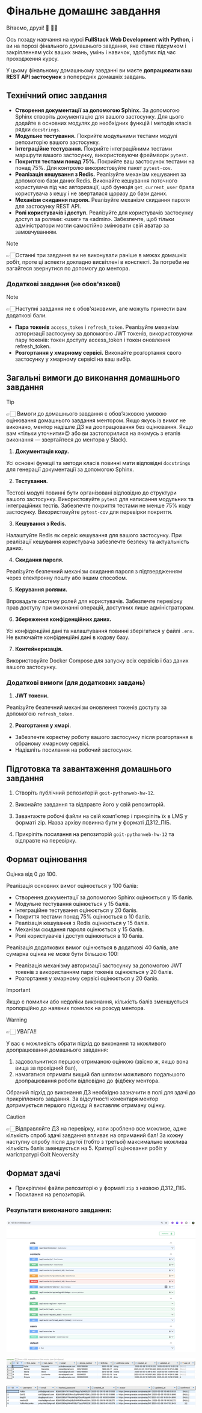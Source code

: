 # Фінальне домашнє завдання

Вітаємо, друзі! 🙂 ✋🏼

Ось позаду навчання на курсі **FullStack Web Development with Python**, і ви на
порозі фінального домашнього завдання, яке стане підсумком і закріпленням усіх
ваших знань, умінь і навичок, здобутих під час проходження курсу.

У цьому фінальному домашньому завданні ви маєте **допрацювати ваш REST API
застосунок** з попередніх домашніх завдань.

## Технічний опис завдання

- **Створення документації за допомогою Sphinx.** За допомогою Sphinx створіть
  документацію для вашого застосунку. Для цього додайте в основних модулях до
  необхідних функцій і методів класів рядки `docstrings`.
- **Модульне тестування.** Покрийте модульними тестами модулі репозиторію вашого
  застосунку.
- **Інтеграційне тестування.** Покрийте інтеграційними тестами маршрути вашого
  застосунку, використовуючи фреймворк `pytest`.
- **Покриття тестами понад 75%.** Покрийте ваш застосунок тестами на понад 75%.
  Для контролю використовуйте пакет `pytest-cov`.
- **Реалізація кешування з Redis.** Реалізуйте механізм кешування за допомогою
  бази даних Redis. Виконайте кешування поточного користувача під час
  авторизації, щоб функція `get_current_user` брала користувача з кешу і не
  зверталася щоразу до бази даних.
- **Механізм скидання пароля.** Реалізуйте механізм скидання пароля для
  застосунку REST API.
- **Ролі користувачів і доступ.** Реалізуйте для користувачів застосунку доступ
  за ролями: «user» та «admin». Забезпечте, щоб тільки адміністратори могли
  самостійно змінювати свій аватар за замовчуванням.

> [!NOTE]
>
> 👉🏻Останні три завдання ви не виконували раніше в межах домашніх робіт, проте
> ці аспекти докладно висвітлені в конспекті. За потреби не вагайтеся звернутися
> по допомогу до ментора.

### Додаткові завдання (не обов'язкові)

> [!NOTE]
>
> 👉🏻Наступні завдання не є обов'язковими, але можуть принести вам додаткові
> бали.

- **Пара токенів** `access_token` і `refresh_token`. Реалізуйте механізм
  авторизації застосунку за допомогою JWT токенів, використовуючи пару токенів:
  токен доступу access_token і токен оновлення refresh_token.
- **Розгортання у хмарному сервісі.** Виконайте розгортання свого застосунку у
  хмарному сервісі на ваш вибір.

## Загальні вимоги до виконання домашнього завдання

> [!TIP]
>
> 👉🏻 Вимоги до домашнього завдання є обов’язковою умовою оцінювання домашнього
> завдання ментором. Якщо якусь із вимог не виконано, ментор надішле ДЗ на
> доопрацювання без оцінювання. Якщо вам «тільки уточнити»😉 або ви
> застопорилися на якомусь з етапів виконання — звертайтеся до ментора у Slack).

1. **Документація коду.**

Усі основні функції та методи класів повинні мати відповідні `docstrings` для
генерації документації за допомогою Sphinx.

2. **Тестування.**

Тестові модулі повинні бути організовані відповідно до структури вашого
застосунку. Використовуйте `pytest` для написання модульних та інтеграційних
тестів. Забезпечте покриття тестами не менше 75% коду застосунку. Використовуйте
`pytest-cov` для перевірки покриття.

3. **Кешування з Redis.**

Налаштуйте Redis як сервіс кешування для вашого застосунку. При реалізації
кешування користувача забезпечте безпеку та актуальність даних.

4. **Скидання пароля.**

Реалізуйте безпечний механізм скидання пароля з підтвердженням через електронну
пошту або іншим способом.

5. **Керування ролями.**

Впровадьте систему ролей для користувачів. Забезпечте перевірку прав доступу при
виконанні операцій, доступних лише адміністраторам.

6. **Збереження конфіденційних даних.**

Усі конфіденційні дані та налаштування повинні зберігатися у файлі `.env`. Не
включайте конфіденційні дані в кодову базу.

7. **Контейнеризація.**

Використовуйте Docker Compose для запуску всіх сервісів і баз даних вашого
застосунку.

### Додаткові вимоги (для додаткових завдань)

1. **JWT токени.**

Реалізуйте безпечний механізм оновлення токенів доступу за допомогою
`refresh_token`.

2. **Розгортання у хмарі**.

- Забезпечте коректну роботу вашого застосунку після розгортання в обраному
  хмарному сервісі.
- Надішліть посилання на робочий застосунок.

## Підготовка та завантаження домашнього завдання

1. Створіть публічний репозиторій `goit-pythonweb-hw-12`.

2. Виконайте завдання та відправте його у свій репозиторій.

3. Завантажте робочі файли на свій комп’ютер і прикріпіть їх в LMS у форматі
   zip. Назва архіву повинна бути у форматі ДЗ12_ПІБ.

4. Прикріпіть посилання на репозиторій `goit-pythonweb-hw-12` та відправте на
   перевірку.

## Формат оцінювання

Оцiнка вiд 0 до 100.

Реалізація основних вимог оцінюється у 100 балів:

- Створення документації за допомогою Sphinx оцінюється у 15 балів.
- Модульне тестування оцінюється у 15 балів.
- Інтеграційне тестування оцінюється у 20 балів.
- Покриття тестами понад 75% оцінюється в 10 балів.
- Реалізація кешування з Redis оцінюється у 15 балів.
- Механізм скидання пароля оцінюється у 15 балів.
- Ролі користувачів і доступ оцінюються в 10 балів.

Реалізація додаткових вимог оцінюється в додаткові 40 балів, але сумарна оцінка
не може бути більшою 100:

- Реалізація механізму авторизації застосунку за допомогою JWT токенів з
  використанням пари токенів оцінюється у 20 балів.
- Розгортання у хмарному сервісі оцінюється у 20 балів.

> [!IMPORTANT]
>
> Якщо є помилки або недоліки виконання, кількість балів зменшується пропорційно
> до наявних помилок на розсуд ментора.

> [!WARNING]
>
> 👉🏻 УВАГА!!
>
> У вас є можливість обрати підхід до виконання та можливого доопрацювання
> домашнього завдання:
>
> 1. задовольнитися першою отриманою оцінкою (звісно ж, якщо вона вища за
>    прохідний бал),
> 2. намагатися отримати вищий бал шляхом можливого подальшого доопрацювання
>    роботи відповідно до фідбеку ментора.
>
> Обраний підхід до виконання ДЗ необхідно зазначити в полі для здачі до
> прикріпленого завдання. За відсутності коментаря ментор дотримується першого
> підходу й виставляє отриману оцінку.

> [!CAUTION]
>
> 👉🏻Відправляйте ДЗ на перевірку, коли зроблено все можливе, адже кількість
> спроб здачі завдання впливає на отриманий бал! За кожну наступну спробу після
> другої (тобто з третьої) максимально можлива кількість балів зменшується на 5.
> Критерії оцінювання робіт у магістратурі GoIt Neoversity

## Формат здачі

- Прикріплені файли репозиторію у форматі `zip` з назвою ДЗ12_ПІБ.
- Посилання на репозиторій.

### Результати виконаного завдання:

![Results](./assets/01.png)

![Results](./assets/02.png)

![Results](./assets/03.png)
